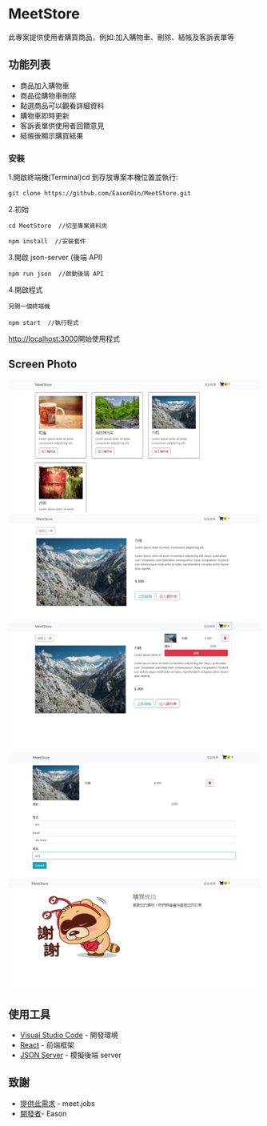 # MeetStore

此專案提供使用者購買商品，例如:加入購物車、刪除、結帳及客訴表單等

## 功能列表

- 商品加入購物車
- 商品從購物車刪除
- 點選商品可以觀看詳細資料
- 購物車即時更新
- 客訴表單供使用者回饋意見
- 結帳後顯示購買結果

### 安裝

1.開啟終端機(Terminal)cd 到存放專案本機位置並執行:

```
git clone https://github.com/Eason0in/MeetStore.git
```

2.初始

```
cd MeetStore  //切至專案資料夾
```

```
npm install  //安裝套件
```

3.開啟 json-server (後端 API)

```
npm run json  //啟動後端 API
```

4.開啟程式

```
另開一個終端機

npm start  //執行程式
```

[http://localhost:3000](http://localhost:3000)開始使用程式

## Screen Photo

![首頁](https://github.com/Eason0in/MeetStore/blob/master/public/img/index.JPG)
![商品詳細](https://github.com/Eason0in/MeetStore/blob/master/public/img/detail.JPG)
![購物車](https://github.com/Eason0in/MeetStore/blob/master/public/img/cart.JPG)
![付款](https://github.com/Eason0in/MeetStore/blob/master/public/img/pay.JPG)
![購買結果](https://github.com/Eason0in/MeetStore/blob/master/public/img/result.JPG)

## 使用工具

- [Visual Studio Code](https://visualstudio.microsoft.com/zh-hant/) - 開發環境
- [React](https://reactjs.org/) - 前端框架
- [JSON Server](https://www.npmjs.com/package/json-server) - 模擬後端 server

## 致謝

- [提供此需求](https://meet.jobs/zh-TW) - meet.jobs
- [開發者](https://github.com/Eason0in)- Eason
